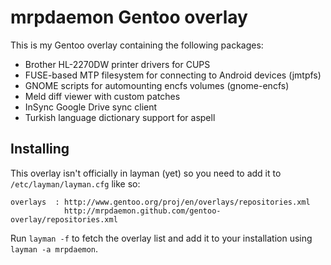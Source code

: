 mrpdaemon Gentoo overlay
========================

This is my Gentoo overlay containing the following packages:

* Brother HL-2270DW printer drivers for CUPS
* FUSE-based MTP filesystem for connecting to Android devices (jmtpfs)
* GNOME scripts for automounting encfs volumes (gnome-encfs)
* Meld diff viewer with custom patches
* InSync Google Drive sync client
* Turkish language dictionary support for aspell

## Installing

This overlay isn't officially in layman (yet) so you need to add it to
`/etc/layman/layman.cfg` like so:

    overlays  : http://www.gentoo.org/proj/en/overlays/repositories.xml
                http://mrpdaemon.github.com/gentoo-overlay/repositories.xml

Run `layman -f` to fetch the overlay list and add it to your installation
using `layman -a mrpdaemon`.
